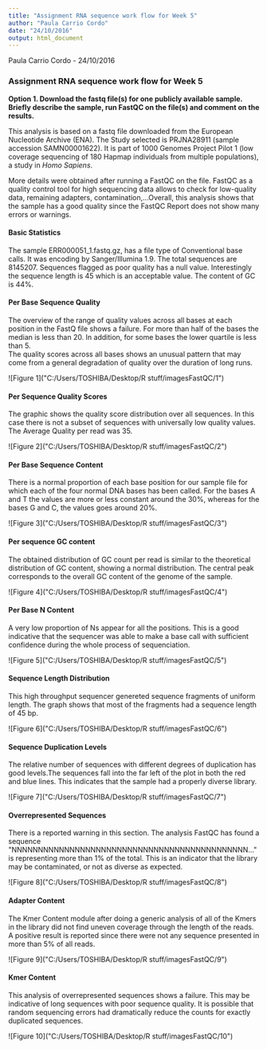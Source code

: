 ```yaml
---
title: "Assignment RNA sequence work flow for Week 5"
author: "Paula Carrio Cordo"
date: "24/10/2016"
output: html_document
---
```

Paula Carrio Cordo - 24/10/2016  

### Assignment RNA sequence work flow for Week 5

**Option 1. Download the fastq file(s) for one publicly available sample.
Briefly describe the sample, run FastQC on the file(s) and comment on the results.**

This analysis is based on a fastq file downloaded from the European Nucleotide Archive (ENA). The Study selected is PRJNA28911 (sample accession SAMN00001622). It is part of 1000 Genomes Project Pilot 1 (low coverage sequencing of 180 Hapmap individuals from multiple populations), a study in _Homo Sapiens_.

More details were obtained after running a FastQC on the file. FastQC as a quality control tool for high sequencing data allows to check for low-quality data, remaining adapters, contamination,...Overall, this analysis shows that the sample has a good quality since the FastQC Report does not show many errors or warnings.

#### Basic Statistics  

The sample ERR000051_1.fastq.gz, has a file type of Conventional base calls. It was encoding by Sanger/Illumina 1.9. The total sequences are 8145207. Sequences flagged as poor quality has a null value. Interestingly the sequence length is 45 which is an acceptable value. The content of GC is 44%.

#### Per Base Sequence Quality
The overview of the range of quality values across all bases at each position in the FastQ file shows a failure. For more than half of the bases the median is less than 20. In addition, for some bases the lower quartile is less than 5.  
The quality scores across all bases shows an unusual pattern that may come from a general degradation of quality over the duration of long runs. 

![Figure 1]("C:/Users/TOSHIBA/Desktop/R stuff/imagesFastQC/1") 


#### Per Sequence Quality Scores
The graphic shows the quality score distribution over all sequences. In this case there is not a subset of sequences with universally low quality values. The Average Quality per read was 35.  

![Figure 2]("C:/Users/TOSHIBA/Desktop/R stuff/imagesFastQC/2")  

#### Per Base Sequence Content

There is a normal proportion of each base position for our sample file for which each of the four normal DNA bases has been called.
For the bases A and T the values are more or less constant around the 30%, whereas for the bases  G and C, the values goes around 20%.

![Figure 3]("C:/Users/TOSHIBA/Desktop/R stuff/imagesFastQC/3")  

#### Per sequence GC content
The obtained distribution of GC count per read is similar to the theoretical distribution of GC content, showing a normal distribution. The central peak corresponds to the overall GC content of the genome of the sample.

![Figure 4]("C:/Users/TOSHIBA/Desktop/R stuff/imagesFastQC/4")  

#### Per Base N Content
A very low proportion of Ns appear for all the positions. This is a good indicative that the sequencer was able to make a base call with sufficient confidence during the whole process of sequenciation.

![Figure 5]("C:/Users/TOSHIBA/Desktop/R stuff/imagesFastQC/5")

#### Sequence Length Distribution
This high throughput sequencer genereted sequence fragments of uniform length. The graph shows that most of the fragments had a sequence length of 45 bp.

![Figure 6]("C:/Users/TOSHIBA/Desktop/R stuff/imagesFastQC/6")  

#### Sequence Duplication Levels
The relative number of sequences with different degrees of duplication has good levels.The sequences fall into the far left of the plot in both the red and blue lines. This indicates that the sample had a properly diverse library.

![Figure 7]("C:/Users/TOSHIBA/Desktop/R stuff/imagesFastQC/7")

#### Overrepresented Sequences
There is a reported warning in this section. The analysis FastQC has found a sequence "NNNNNNNNNNNNNNNNNNNNNNNNNNNNNNNNNNNNNNNNNNNNN..." is representing more than 1% of the total. This is an indicator that the library may be contaminated, or not as diverse as expected.

![Figure 8]("C:/Users/TOSHIBA/Desktop/R stuff/imagesFastQC/8")

#### Adapter Content
The Kmer Content module after doing a generic analysis of all of the Kmers in the library did not find uneven coverage through the length of the reads. A positive result is reported since there were not any sequence presented in more than 5% of all reads.

![Figure 9]("C:/Users/TOSHIBA/Desktop/R stuff/imagesFastQC/9")

#### Kmer Content
This analysis of overrepresented sequences shows a failure. This may be indicative of long sequences with poor sequence quality. It is possible that random sequencing errors had dramatically reduce the counts for exactly duplicated sequences.

![Figure 10]("C:/Users/TOSHIBA/Desktop/R stuff/imagesFastQC/10")

